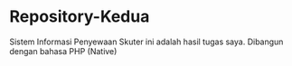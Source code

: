 # Repository-Kedua
Sistem Informasi Penyewaan Skuter ini adalah hasil tugas saya. Dibangun dengan bahasa PHP (Native)

